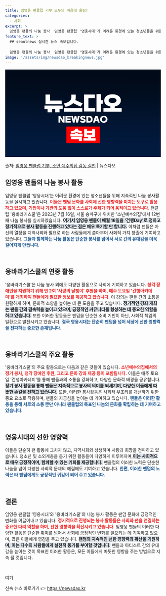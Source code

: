 ```yaml
---
title: 임영웅 팬클럽 기부 모두의 마음에 울림!
categories:
  - 사회
excerpt: >
  임영웅 팬들의 나눔 봉사  임영웅 팬클럽 '영웅시대'가 어려운 환경에 있는 청소년들을 위한 나눔 봉사를 실천…
feature_text: >
  ## seoulnews 실시간 뉴스 속보입니다.

  임영웅 팬들의 나눔 봉사  임영웅 팬클럽 '영웅시대'가 어려운 환경에 있는 청소년들을 위한 나눔 봉사를 실천…
image: '/assets/img/newsdao_breakingnews.jpg'
---
```


![뉴스다오 속보](/assets/img/newsdao_breakingnews.jpg)

<p>출처: <a href="https://newsdao.kr/4932" rel="dofollow">임영웅 팬클럽 기부, 소년 예수의집 감동 실천</a> | 뉴스다오</p>

<h2 data-ke-size="size26">임영웅 팬들의 나눔 봉사 활동</h2>

<p data-ke-size="size16">임영웅 팬클럽 '영웅시대'는 어려운 환경에 있는 청소년들을 위해 지속적인 나눔 봉사활동을 실시하고 있습니다. <b><span style="color: #ee2323;">이들은 팬덤 문화를 사회에 선한 영향력을 미치는 도구로 활용하고 있으며, 기업이나 기관의 도움 없이 스스로가 주체가 되어 움직이고 있습니다.</span></b> 팬클럽 '웅바라기스쿨'은 2023년 7월 16일, 서울 송파구에 위치한 '소년예수의집'에서 12번째 나눔 봉사를 실시하였습니다. <b><span style="background-color: #21538527;">여기서 임영웅 팬들이 매월 16일을 '건행Day'로 정하고 정기적으로 봉사 활동을 진행하고 있다는 점은 매우 특기할 만 합니다.</span></b> 이처럼 팬들은 자신의 열정을 지역사회와 필요로 하는 사람들에게 쏟아부어 사회적 가치 창출에 기여하고 있습니다. <b><span style="color: #1a5490;">그들과 함께하는 나눔 활동은 단순한 봉사를 넘어서 서로 간의 유대감을 더욱 깊어지게 만듭니다.</span></b></p>

<p data-ke-size="size16">&nbsp;</p>

<h2 data-ke-size="size26">웅바라기스쿨의 연중 활동</h2>

<p data-ke-size="size16">'웅바라기스쿨'은 나눔 봉사 외에도 다양한 활동으로 사회에 기여하고 있습니다. <b><span style="color: #ee2323;">청각 장애인을 지원하기 위해 연 2회 '사랑의 달팽이' 후원을 하며, 매주 토요일 '건행아카데미'를 개최하여 팬들에게 필요한 정보를 제공하고 있습니다.</span></b> 이 강의는 팬들 간의 소통을 원활하게 하며, 문화적 소양을 높이는 데 큰 도움을 주고 있습니다. <b><span style="background-color: #21538527;">정기적인 강좌 개최는 팬들 간의 결속력을 높이고 있으며, 긍정적인 커뮤니티를 형성하는 데 중요한 역할을 하고 있습니다.</span></b> 또한 이러한 활동들은 팬덤을 단순한 소비 기반이 아닌, 사회적 책임의 일환으로 발전시키고 있습니다. <b><span style="color: #1a5490;">결국 영웅시대는 단순히 팬덤을 넘어 세상에 선한 영향력을 전파하는 중요한 존재입니다.</span></b></p>

<p data-ke-size="size16">&nbsp;</p>

<h2 data-ke-size="size26">웅바라기스쿨의 주요 활동</h2>

<p data-ke-size="size16">'웅바라기스쿨'의 주요 활동으로는 다음과 같은 것들이 있습니다. <b><span style="color: #ee2323;">소년예수의집에서의 정기 봉사, 청각 장애인 후원, 그리고 문화 강좌 제공 등이 포함됩니다.</span></b> 이들은 매주 토요일 '건행아카데미'를 통해 팬들과의 소통을 강화하고, 다양한 문화적 배경을 공유합니다. <b><span style="background-color: #21538527;">정기 봉사 활동을 통해 팬들은 지속적으로 봉사의 의미를 되새기며, 다양한 이들에게 따뜻한 손길을 전하고 있습니다.</span></b> 또한, 이러한 봉사활동은 사회적 부조리를 개선하기 위한 중요 요소로 작용하며, 팬들의 자긍심을 높이는 데 기여하고 있습니다. <b><span style="color: #1a5490;">팬들은 이러한 활동을 통해 서로의 소통 뿐만 아니라 팬클럽의 목표인 나눔의 문화를 확립하는 데 기여하고 있습니다.</span></b></p>

<p data-ke-size="size16">&nbsp;</p>

<h2 data-ke-size="size26">영웅시대의 선한 영향력</h2>

<p data-ke-size="size16>임영웅 팬클럽 '영웅시대'는 나눔과 봉사를 통해 팬덤의 긍정적 역할을 지속하고 있습니다. <b><span style="color: #ee2323;">이들은 단순히 팬 활동에 그치지 않고, 지역사회와 상생하며 사랑과 희망을 전파하고 있습니다.</span></b> 청소년 및 소외계층을 돕기 위한 활동들이 다양하게 이루어지며,<b><span style="background-color: #21538527;">이는 사회적으로 매우 긍정적이며, 함께할 수 있는 기회를 제공합니다.</span></b> 팬클럽의 이러한 노력은 단순한 나눔을 넘어 다양한 사회적 문제의 해결에도 기여하고 있습니다. <b><span style="color: #1a5490;">한편, 이러한 팬덤의 노력은 타 팬덤에게도 긍정적인 귀감이 되어 주고 있습니다.</span></b></p>

<p data-ke-size="size16">&nbsp;</p>

<h2 data-ke-size="size26">결론</h2>

<p data-ke-size="size16">임영웅 팬클럽 '영웅시대'와 '웅바라기스쿨'의 나눔 봉사 활동은 팬덤 문화에 긍정적인 변화를 이끌어내고 있습니다. <b><span style="color: #ee2323;">정기적으로 진행되는 봉사 활동들은 사회와 팬을 연결하는 중요한 다리 역할을 하며, 선한 영향력을 확산시키고 있습니다.</span></b> 임영웅 팬들의 이러한 다양한 활동은 단순한 취미를 넘어서 사회에 긍정적인 변화를 일으키는 데 기여하고 있으며, 많은 이들에게 영감을 주고 있습니다. <b><span style="background-color: #21538527;">팬덤의 지속적인 선한 영향력의 확산을 기원하며, 이는 다수의 사람들에게 실천적 동기를 부여할 것입니다.</span></b> 팬들과 아티스트 간의 유대감을 높이는 것이 목표인 이러한 활동은, 모든 이들에게 따뜻한 영향을 주는 방법으로 지속 될 것입니다.</p>

<p data-ke-size="size16">&nbsp;</p>

<Article 작성 : 관리자임영웅 팬클럽 기부, 소년 예수의집 감동 실천 | 뉴스다오  : <a href="https://newsdao.kr/4932">여기</a></Article> 

신속 뉴스 바로가기 👉 <a href="https://newsdao.kr" rel="dofollow">https://newsdao.kr</a>


